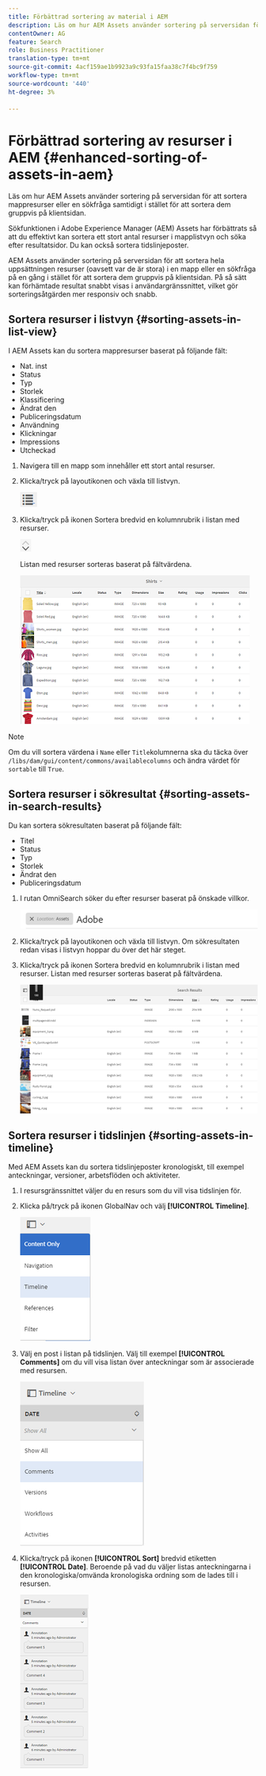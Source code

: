 ```yaml
---
title: Förbättrad sortering av material i AEM
description: Läs om hur AEM Assets använder sortering på serversidan för att sortera mappresurser eller en sökfråga samtidigt i stället för att sortera dem gruppvis på klientsidan.
contentOwner: AG
feature: Search
role: Business Practitioner
translation-type: tm+mt
source-git-commit: 4acf159ae1b9923a9c93fa15faa38c7f4bc9f759
workflow-type: tm+mt
source-wordcount: '440'
ht-degree: 3%

---
```



# Förbättrad sortering av resurser i AEM {#enhanced-sorting-of-assets-in-aem}

Läs om hur AEM Assets använder sortering på serversidan för att sortera mappresurser eller en sökfråga samtidigt i stället för att sortera dem gruppvis på klientsidan.

Sökfunktionen i Adobe Experience Manager (AEM) Assets har förbättrats så att du effektivt kan sortera ett stort antal resurser i mapplistvyn och söka efter resultatsidor. Du kan också sortera tidslinjeposter.

AEM Assets använder sortering på serversidan för att sortera hela uppsättningen resurser (oavsett var de är stora) i en mapp eller en sökfråga på en gång i stället för att sortera dem gruppvis på klientsidan. På så sätt kan förhämtade resultat snabbt visas i användargränssnittet, vilket gör sorteringsåtgärden mer responsiv och snabb.

## Sortera resurser i listvyn {#sorting-assets-in-list-view}

I AEM Assets kan du sortera mappresurser baserat på följande fält:

* Nat. inst
* Status
* Typ
* Storlek
* Klassificering
* Ändrat den
* Publiceringsdatum
* Användning
* Klickningar
* Impressions
* Utcheckad

1. Navigera till en mapp som innehåller ett stort antal resurser.
1. Klicka/tryck på layoutikonen och växla till listvyn.

   ![chlimage_1-394](assets/chlimage_1-394.png)

1. Klicka/tryck på ikonen Sortera bredvid en kolumnrubrik i listan med resurser.

   ![chlimage_1-395](assets/chlimage_1-395.png)

   Listan med resurser sorteras baserat på fältvärdena.

   ![chlimage_1-396](assets/chlimage_1-396.png)

>[!NOTE]
>
>Om du vill sortera värdena i `Name` eller `Title`kolumnerna ska du täcka över `/libs/dam/gui/content/commons/availablecolumns` och ändra värdet för `sortable` till `True`.

## Sortera resurser i sökresultat {#sorting-assets-in-search-results}

Du kan sortera sökresultaten baserat på följande fält:

* Titel
* Status
* Typ
* Storlek
* Ändrat den
* Publiceringsdatum

1. I rutan OmniSearch söker du efter resurser baserat på önskade villkor.

   ![chlimage_1-397](assets/chlimage_1-397.png)

1. Klicka/tryck på layoutikonen och växla till listvyn. Om sökresultaten redan visas i listvyn hoppar du över det här steget.
1. Klicka/tryck på ikonen Sortera bredvid en kolumnrubrik i listan med resurser. Listan med resurser sorteras baserat på fältvärdena.

   ![chlimage_1-398](assets/chlimage_1-398.png)

## Sortera resurser i tidslinjen {#sorting-assets-in-timeline}

Med AEM Assets kan du sortera tidslinjeposter kronologiskt, till exempel anteckningar, versioner, arbetsflöden och aktiviteter.

1. I resursgränssnittet väljer du en resurs som du vill visa tidslinjen för.
1. Klicka på/tryck på ikonen GlobalNav och välj **[!UICONTROL Timeline]**.

   ![chlimage_1-399](assets/chlimage_1-399.png)

1. Välj en post i listan på tidslinjen. Välj till exempel **[!UICONTROL Comments]** om du vill visa listan över anteckningar som är associerade med resursen.

   ![chlimage_1-400](assets/chlimage_1-400.png)

1. Klicka/tryck på ikonen **[!UICONTROL Sort]** bredvid etiketten **[!UICONTROL Date]**. Beroende på vad du väljer listas anteckningarna i den kronologiska/omvända kronologiska ordning som de lades till i resursen.

   ![chlimage_1-401](assets/chlimage_1-401.png)

